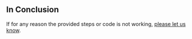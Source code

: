 ## In Conclusion

If for any reason the provided steps or code is not working, [please let us know](https://fastcomments.com/auth/my-account/help).
